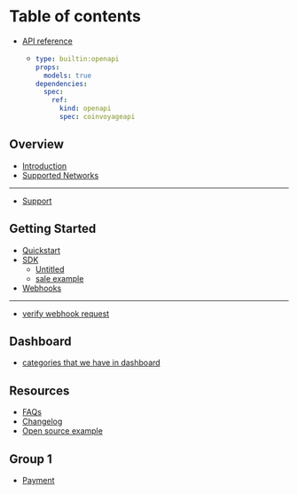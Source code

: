 # Table of contents

* [API reference](README.md)
  * ```yaml
    type: builtin:openapi
    props:
      models: true
    dependencies:
      spec:
        ref:
          kind: openapi
          spec: coinvoyageapi
    ```

## Overview

* [Introduction](overview/introduction.md)
* [Supported Networks](overview/supported-networks.md)

***

* [Support](support.md)

## Getting Started

* [Quickstart](getting-started/quickstart.md)
* [SDK](getting-started/sdk/README.md)
  * [Untitled](getting-started/sdk/untitled.md)
  * [sale example](getting-started/sdk/sale-example.md)
* [Webhooks](getting-started/webhooks.md)

***

* [verify webhook request](verify-webhook-request.md)

## Dashboard

* [categories that we have in dashboard](dashboard/categories-that-we-have-in-dashboard.md)

## Resources

* [FAQs](resources/faqs.md)
* [Changelog](resources/changelog.md)
* [Open source example](resources/open-source-example.md)

## Group 1

* [Payment](group-1/payment.md)
